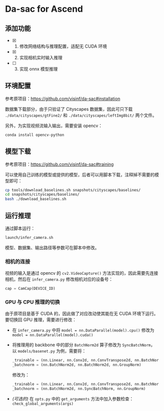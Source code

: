# Da-sac for Ascend

## 添加功能

- [x] 1. 修改网络结构与推理配置，适配无 CUDA 环境
- [x] 2. 实现相机实时输入推理
- [ ] 3. 实现 onnx 模型推理

## 环境配置

参考原项目：<https://github.com/visinf/da-sac#installation>

数据集下载部分，由于只验证了 Cityscapes 数据集，因此可只下载 `./data/cityscapes/gtFine2/` 和 `./data/cityscapes/leftImg8bit/` 两个文件。

另外，为实现视频流输入输出，需要安装 opencv：

```bash
conda install opencv-python
```

## 模型下载

参考原项目：<https://github.com/visinf/da-sac#training>

可以使用自己训练的模型或提供的模型，后者可以用脚本下载，注释掉不需要的模型即可：

```bash
cp tools/download_baselines.sh snapshots/cityscapes/baselines/
cd snapshots/cityscapes/baselines/
bash ./download_baselines.sh
```

## 运行推理

通过脚本运行：

```bash
launch/infer_camera.sh
```

模型、数据集、输出路径等参数可在脚本中修改。

### 相机的连接

视频的输入是通过 opencv 的 `cv2.VideoCapture()` 方法实现的，因此需要先连接相机，然后在 `infer_camera.py` 修改相机对应的设备号：

```python
cap = CamCap(DEVICE_ID)
```

### GPU 与 CPU 推理的切换

由于原项目是基于 CUDA 的，因此做了对应改动使其能在无 CUDA 环境下运行。要切换回 GPU 推理，需要进行修改：

- 在 `infer_camera.py` 中将 `model = nn.DataParallel(model).cpu()` 修改为 `model = nn.DataParallel(model).cuda()`

- 将推理用的 backbone 中的部分 `BatchNorm2d` 算子修改为 `SyncBatchNorm`，以 `models/basenet.py` 为例，需要将：

    ```python
    _trainable = (nn.Linear, nn.Conv2d, nn.ConvTranspose2d, nn.BatchNorm2d, nn.GroupNorm, nn.InstanceNorm2d, nn.BatchNorm2d)
    _batchnorm = (nn.BatchNorm2d, nn.BatchNorm2d, nn.GroupNorm)
    ```

    修改为：

    ```python
    _trainable = (nn.Linear, nn.Conv2d, nn.ConvTranspose2d, nn.BatchNorm2d, nn.GroupNorm, nn.InstanceNorm2d, nn.SyncBatchNorm)
    _batchnorm = (nn.BatchNorm2d, nn.SyncBatchNorm, nn.GroupNorm)
    ```

- *(可选的)* 在 `opts.py` 中的 `get_arguments` 方法中加入参数检查：`check_global_arguments(args)`
